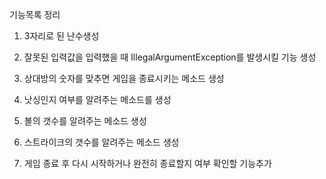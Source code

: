 기능목록 정리

1. 3자리로 된 난수생성

2. 잘못된 입력값을 입력했을 때 IllegalArgumentException를 발생시킬  기능 생성

3. 상대방의 숫자를 맞추면 게임을 종료시키는 메소드 생성

4. 낫싱인지 여부를 알려주는 메소드를 생성

5. 볼의 갯수를 알려주는 메소드 생성

6. 스트라이크의 갯수를 알려주는 메소드 생성

7. 게임 종료 후 다시 시작하거나 완전히 종료할지 여부 확인할 기능추가
